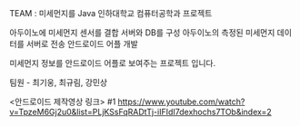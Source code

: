 TEAM : 미세먼지를 Java
인하대학교 컴퓨터공학과 프로젝트

아두이노에 미세먼지 센서를 결합
서버와 DB를 구성
아두이노의 측정된 미세먼지 데이터를 서버로 전송
안드로이드 어플 개발

미세먼지 정보를 안드로이드 어플로 보여주는 프로젝트 입니다.

팀원 - 최기웅, 최규림, 강민상

<안드로이드 제작영상 링크>
#1
https://www.youtube.com/watch?v=TpzeM6Gj2u0&list=PLjKSsFqRADtTj-iIFIdI7dexhochs7TOb&index=2

